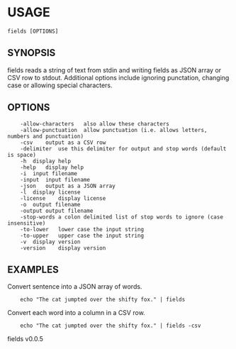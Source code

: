 
# USAGE

    fields [OPTIONS]

## SYNOPSIS

fields reads a string of text from stdin and writing fields as JSON array or CSV row to stdout. 
Additional options include ignoring punctation, changing case or allowing special characters.

## OPTIONS

```
	-allow-characters	also allow these characters
	-allow-punctuation	allow punctuation (i.e. allows letters, numbers and punctuation)
	-csv	output as a CSV row
	-delimiter	use this delimiter for output and stop words (default is space)
	-h	display help
	-help	display help
	-i	input filename
	-input	input filename
	-json	output as a JSON array
	-l	display license
	-license	display license
	-o	output filename
	-output	output filename
	-stop-words	a colon delimited list of stop words to ignore (case insensitive)
	-to-lower	lower case the input string
	-to-upper	upper case the input string
	-v	display version
	-version	display version
```

## EXAMPLES

Convert sentence into a JSON array of words.

```shell
    echo "The cat jumpted over the shifty fox." | fields 
```

Convert each word into a column in a CSV row.

```shell
    echo "The cat jumpted over the shifty fox." | fields -csv
```



fields v0.0.5
